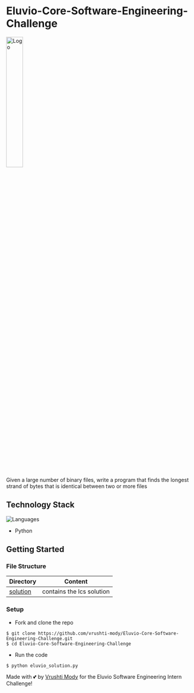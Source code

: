 # Eluvio-Core-Software-Engineering-Challenge

<img src="https://i.ytimg.com/vi/Lj90FqNCIJE/maxresdefault.jpg" style="align:center" width="30%" alt="Logo">

Given a large number of binary files, write a program that finds the longest strand of bytes that is identical between two or more files

## Technology Stack
![Languages](https://img.shields.io/github/languages/count/vrushti-mody/Eluvio-Core-Software-Engineering-Challenge)
- Python


## Getting Started

### File Structure

| Directory                                                                                         | Content                      |
| --------------------------------------------------------------------------------------------------| ---------------------------- |
| [solution](https://github.com/vrushti-mody/Best-Surprise/tree/master/eluvio_solution.py) | contains the lcs solution |

### Setup

- Fork and clone the repo

```
$ git clone https://github.com/vrushti-mody/Eluvio-Core-Software-Engineering-Challenge.git
$ cd Eluvio-Core-Software-Engineering-Challenge
```

- Run the code
```
$ python eluvio_solution.py
```

Made with 💕 by [Vrushti Mody](https://github.com/vrushti-mody) for the Eluvio Software Engineering Intern Challenge!

